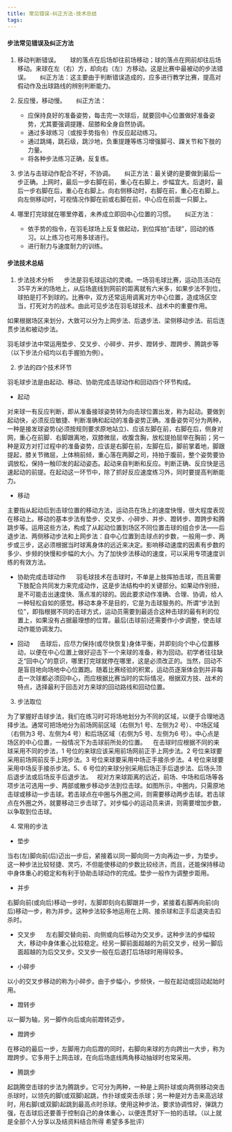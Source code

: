 ```yaml
---
title: 常见错误-纠正方法-技术总结
tags: 
---
```


#### 步法常见错误及纠正方法

1. 移动判断错误。 
    
	球的落点在后场却往前场移动；球的落点在网前却往后场移动。来球在左（右）方，却向右（左）方移动。这是比赛中最被动的步法错误。 
    
	纠正方法：这主要由于判断错误造成的，应多进行教学比赛，提高对假动作及出球路线的辨别判断能力。 

2. 反应慢，移动慢。 
    
	纠正方法：
	
	- 应保持良好的准备姿势，每击完一次球后，就要回中心位置做好准备姿势，尤其要强调提踵、屈膝和全身自然协调。
	- 通过多球练习（或按手势指令）作反应起动练习。
	- 通过跳绳，跳石级，跳沙地，负重提踵等练习增强脚弓、踝关节和下肢的力量。
	- 将各种步法练习正确，反复练。 

3. 步法与击球动作配合不好，不协调。 
    
	纠正方法：最关键的是要做到最后一步正确。上网时，最后一步右脚在前，重心在右脚上，步幅宜大。后退时，最后一步右脚在后，重心在右脚上。向右侧移动时，右脚在前，重心在右脚上。向左侧移动时，可视情况作脚在前或右脚在前，中心应在前面一只脚上。 
	
4. 哪里打完球就在哪里停着，未养成立即回中心位置的习惯。 
    
	纠正方法：
	
	- 依手势的指令，在羽毛球场上反复做起动，到位挥拍“击球”，回动的练习。以上练习也可用多球进行。
	- 进行耐力与速度耐力的训练。 

#### 步法技术总结 

1. 步法技术分析 
    
步法是羽毛球运动的灵魂。一场羽毛球比赛，运动员活动在35平方米的场地上，从后场底线到网前的距离就有六米多，如果步法不到位，球拍是打不到球的。比赛中，双方还常运用调离对方中心位置，造成场区空当，打死对方的战术。由此可见步法在羽毛球技术、战术中的重要作用。 

如果根据场区来划分，大致可以分为上网步法、后退步法、梁侧移动步法、前后连贯步法和被动步法。 

羽毛球步法中常运用垫步、交叉步、小碎步、并步、蹬转步、蹬跨步、腾跳步等（以下步法介绍均以右手握拍为例）。 


2. 步法的四个技术环节 

羽毛球步法是由起动、移动、协助完成击球动作和回动四个环节构成。 

- 起动 

对来球一有反应判断，即从准备接球姿势转为向击球位置出发，称为起动。要做到起动快，必须反应敏捷、判断准确和起动的准备姿势正确。准备姿势可分为两种，一种是接发球姿势(必须按规则要求原地站立)、应该左脚在前，右脚在后，侧身对网，重心在前脚．右脚跟离地，双膝微屈，收腹含胸，放松提拍屈举在胸前；另一种是双方对打过程中的准备姿势，应该是右脚在前，左脚在后，脚前掌着地，脚跟提起，膝关节微屈，上体稍前倾，重心落在两脚之司，持拍于腹前，整个姿势要协调放松，保持一触印发的起动姿态。起动来自判断和反应。判断正确、反应快是迅速起动的前提。在起动这一环节中，除了抓好反应速度练习外，同时要提高判断能力。 

- 移动 

主要指从起动后到击球位置的移动方法，运动员在场上的速度快慢，很大程度表现在移动上。移动的基本步法有垫步、交叉步、小碎步、并步、蹬转步、蹬跨步和腾跳步等。运用这些方法，构成了从起动位置到场区不同位置击球的组合步法——后退步法、两侧移动步法和上网步法：自中心位置到击球点的步数，一般用一步、两步或三步，这必须根据当时球离身体的远近来决定。影响移动速度的因素有步数的多少、步频的快慢和步幅的大小。为了加快步法移动的速度，可以采用专项速度训练的有效方法。 

- 协助完成击球动作 
   
羽毛球技术在击球时，不单是上肢挥拍击球，而且需要下肢配合共同发力来完成动作，这是步法结构中的关键部分。如果动作别扭，是不可能击出速度快、落点准的球的。因此要求动作准确、合理、协调，给人一种轻松自如的感觉。移动本身不是目的，它是为击球服务的。所谓“步法到位”，即指根据不同的击球方式，运动员需要到最适合这种击球的最有利的位置上，如果没有占据最理想的位胃。最后(击球前)还需要作小步调整，使击球动作能协调发力。 

- 回动 
    
击球后，应尽力保持(或尽快恢复)身体平衡，并即刻向个中心位置移动，以便在中心位置上做好迎击下一个来球的准备，称为回动。初学者往往缺乏“回中心”的意识，哪里打完球就停在哪里，这是必须改正的。当然，回动不是盲目地向场地中心位置跑。随着比赛经验的积累，运动员逐渐体会到并非每击一次球都必须回中心，而应根据比赛当时的实际情况，根据双方技、战术的特点，选择最利于回击对方来球的回动路线和回动位置。 

3. 步法取位 

为了掌握好击球步法，我们在练习时可将场地划分为不同的区域，以便于合理地选择步法。通常可把场地分为前场网前区域（右侧为1 号、左侧为2 号）、中场区域（右侧为3 号、左侧为4 号）和后场区域（右侧为5 号、左侧为6 号）。中心点是场区的中心位置，一般情况下为击球前所处的位置。 
 
在击球时应根据不同的来球采用不同的步法，1 号位的来球应该采用前场网前正手上网步法。2 号位来球要采用前场网前反手上网步法。3 号位来球要采用中场正手接杀步法。4 号位来球要采用中场反手接杀步法。5、6 号位的来球分别采用后场正手后退步法、后场头顶后退步法或后场反手后退步法。
 
视对方来球距离的远近，前场、中场和后场等各项步法可选用一步、两部或散步移动步法到位击球。如图所示，中圈内，只需原地击球或移动一步击球。若击球点在中圈与外圈之间，则需要移动两步击球。若击球点在外圈之外，就要移动三步击球了。对步幅小的运动员来讲，则需要增加步数，以争取到位击球。 

4. 常用的步法 

- 垫步 

当右(左)脚向前(后)迈出一步后，紧接着以同一脚向同一方向再边一步，为垫步。这一种步法比较轻捷、灵巧，不但能使移动的步数比较经济，而且，还能保持移动中身体重心的稳定和有利于协助击球动作的完成。垫步一般作为调整步距用。 

- 并步 

右脚向前(或向后)移动一步时，左脚即刻向右脚跟并一步，紧接着右脚再向前(向后)移动一步，称为并步。这种步法较多地运用在上网、接杀球和正手后退突击扣杀时。 

- 交叉步 
    
左右脚交替向前、向侧或向后移动为交叉步。这种步法的步幅较大，移动中身体重心比较稳定。经另一脚前面超越的为前交叉步，经另一脚后面超越的为后交叉步。交叉步一般在后退打后场球时用得较多。 

- 小碎步 

以小的交叉步移动的称为小碎步。由于步幅小，步频快，一般在起动或回动起始时用。 

- 蹬转步 

以一脚为轴，另一脚作向后或向前蹬转迈步。 

- 蹬跨步 

在移动的最后一步，左脚用力向后蹬的同时，右脚向来球的方向跨出一大步，称为蹬跨步。它多用于上网击球，在向后场底线两角移动抽球时也常采用。 

- 腾跳步 

起跳腾空击球的步法为腾跳步。它可分为两种，一种是上网扑球或向两侧移动突击杀球时，以领先的脚(或双脚)起跳，作扑球或突击杀球；另一种是对方击来高远球时，用右脚(或双脚)起跳到最高点时杀球。使用这种步法，要求协调性好，弹跳力强，在击球后还要善于控制自己的身体重心，以便连贯好下一拍的击球。（以上就是全部个人分享以及结资料结合所得 希望多多批评） 